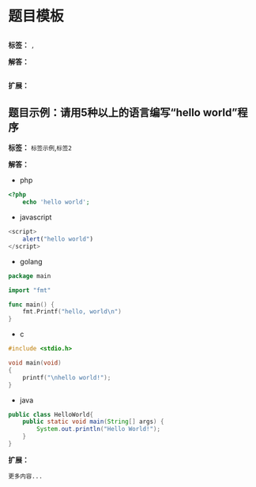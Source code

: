 
# 题目模板



## 

**标签：** ``,``

**解答：** 


```

```

**扩展：**



## 题目示例：请用5种以上的语言编写“hello world”程序

**标签：** `标签示例`,`标签2`

**解答：** 

*  php 

```php
<?php 
    echo 'hello world';

```

* javascript

```javascript
<script>
    alert("hello world")	
</script>

```

* golang

```go
package main 

import "fmt"

func main() {  
	fmt.Printf("hello, world\n") 
}

```

* c

```c
#include <stdio.h>

void main(void)
{
	printf("\nhello world!");
}

```

* java

```java
public class HelloWorld{ 
	public static void main(String[] args) {  
		System.out.println("Hello World!"); 
  	}
}
```



**扩展：**

```
更多内容...

```


